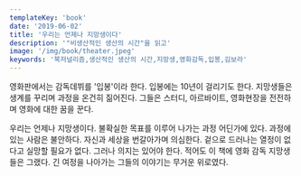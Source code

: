 ```yaml
---
templateKey: 'book'
date: '2019-06-02'
title: '우리는 언제나 지망생이다'
description: '"비생산적인 생산의 시간"을 읽고'
image: '/img/book/theater.jpeg'
keywords: '북저널리즘,생산적인 생산의 시간,지망생,영화감독,입봉,김보라'
---
```


영화판에서는 감독데뷔를 '입봉'이라 한다. 입봉에는 10년이 걸리기도 한다. 지망생들은 생계를 꾸리며 과정을 온건히 짊어진다. 그들은 스터디, 아르바이트, 영화현장을 전전하며 영화에 대한 꿈을 꾼다.

우리는 언제나 지망생이다. 불확실한 목표를 이루어 나가는 과정 어딘가에 있다. 과정에 있는 사람은 불안하다. 자신과 세상을 번갈아가며 의심한다. 겉으로 드러나는 열정이 없다고 실망할 필요가 없다. 그러나 의지는 있어야 한다. 적어도 이 책에 영화 감독 지망생들은 그랬다. 긴 여정을 나아가는 그들의 이야기는 무거운 위로였다.